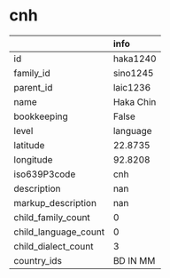 # cnh
|                      | info      |
|:---------------------|:----------|
| id                   | haka1240  |
| family_id            | sino1245  |
| parent_id            | laic1236  |
| name                 | Haka Chin |
| bookkeeping          | False     |
| level                | language  |
| latitude             | 22.8735   |
| longitude            | 92.8208   |
| iso639P3code         | cnh       |
| description          | nan       |
| markup_description   | nan       |
| child_family_count   | 0         |
| child_language_count | 0         |
| child_dialect_count  | 3         |
| country_ids          | BD IN MM  |